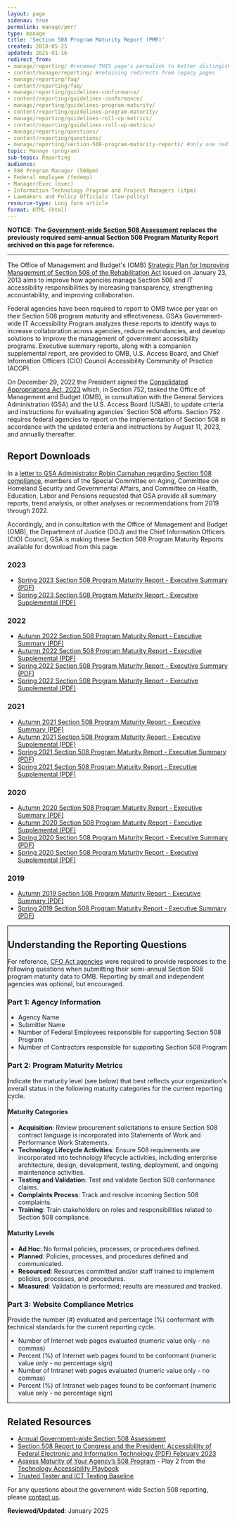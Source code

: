 ```yaml
---
layout: page
sidenav: true
permalink: manage/pmr/
type: manage
title: 'Section 508 Program Maturity Report (PMR)'
created: 2018-05-25
updated: 2025-01-16
redirect_from:
- manage/reporting/ #renamed THIS page's permalink to better distingish between Annual Section 508 Assessment
- content/manage/reporting/ #retaining redirects from legacy pages
- manage/reporting/faq/
- content/reporting/faq/
- manage/reporting/guidelines-conformance/
- content/reporting/guidelines-conformance/
- manage/reporting/guidelines-program-maturity/
- content/reporting/guidelines-program-maturity/
- manage/reporting/guidelines-roll-up-metrics/
- content/reporting/guidelines-roll-up-metrics/
- manage/reporting/questions/
- content/reporting/questions/
- manage/reporting/section-508-program-maturity-reports/ #only one redirect for this page, as there is no legacy page
topic: Manage (program)
sub-topic: Reporting
audience:
- 508 Program Manager (508pm)
- Federal employee (fedemp)
- Manager/Exec (exec)
- Information Technology Program and Project Managers (itpm)
- Lawmakers and Policy Officials (law-policy)
resource-type: Long form article
format: HTML (html)
---
```


**NOTICE: The [Government-wide Section 508 Assessment]({{site.baseurl}}/manage/section-508-assessment/) replaces the previously required semi-annual Section 508 Program Maturity Report archived on this page for reference.**

---

The Office of Management and Budget's (OMB) <a href="https://obamawhitehouse.archives.gov/sites/default/files/omb/procurement/memo/strategic-plan-508-compliance.pdf" target="_blank" target="_blank" class="usa-link--external">Strategic Plan for Improving Management of Section 508 of the Rehabilitation Act</a> issued on January 23, 2013 aims to improve how agencies manage Section 508 and IT accessibility responsibilities by increasing transparency, strengthening accountability, and improving collaboration.

Federal agencies have been required to report to OMB twice per year on their Section 508 program maturity and effectiveness. GSA’s Government-wide IT Accessibility Program analyzes these reports to identify ways to increase collaboration across agencies, reduce redundancies, and develop solutions to improve the management of government accessibility programs. Executive summary reports, along with a companion supplemental report, are provided to OMB, U.S. Access Board, and Chief Information Officers (CIO) Council Accessibility Community of Practice (ACOP).

On December 29, 2022 the President signed the <a href="https://www.appropriations.senate.gov/imo/media/doc/JRQ121922.PDF#page=651" target="_blank">Consolidated Appropriations Act, 2023</a> which, in Section 752, tasked the Office of Management and Budget (OMB), in consultation with the General Services Administration (GSA) and the U.S. Access Board (USAB), to update criteria and instructions for evaluating agencies’ Section 508 efforts.  Section 752 requires federal agencies to report on the implementation of Section 508 in accordance with the updated criteria and instructions by August 11, 2023, and annually thereafter.

## Report Downloads
In a <a href="https://www.aging.senate.gov/imo/media/doc/letter_to_gsa_administrator_robin_carnahan_re_section_508_compliance.pdf" target="_blank" target="_blank" class="usa-link--external">letter to GSA Administrator Robin Carnahan regarding Section 508 compliance</a>, members of the Special Committee on Aging, Committee on Homeland Security and Governmental Affairs, and Committee on Health, Education, Labor and Pensions requested that GSA provide all summary reports, trend analysis, or other analyses or recommendations from 2019 through 2022.

Accordingly, and in consultation with the Office of Management and Budget (OMB), the Department of Justice (DOJ) and the Chief Information Officers (CIO) Council, GSA is making these Section 508 Program Maturity Reports available for download from this page.

### 2023
* <a href="https://training.section508.gov/assets/files/assessment/2019-2023/2023%20Spring%20Section%20508%20Program%20Maturity%20Report%20-%20Executive%20Summary.pdf" target="_blank" target="_blank" class="usa-link--external">Spring 2023 Section 508 Program Maturity Report - Executive Summary (PDF)</a>
* <a href="https://training.section508.gov/assets/files/assessment/2019-2023/2023%20Spring%20Section%20508%20Program%20Maturity%20Report%20-%20Executive%20Supplemental.pdf" target="_blank" target="_blank" class="usa-link--external">Spring 2023 Section 508 Program Maturity Report - Executive Supplemental (PDF)</a>

### 2022
* <a href="https://training.section508.gov/assets/files/assessment/2019-2023/2022%20Autumn%20Section%20508%20Program%20Maturity%20Report%20-%20Executive%20Summary.pdf" target="_blank" target="_blank" class="usa-link--external">Autumn 2022 Section 508 Program Maturity Report - Executive Summary (PDF)</a>
* <a href="https://training.section508.gov/assets/files/assessment/2019-2023/2022%20Autumn%20Section%20508%20Program%20Maturity%20Report%20-%20Executive%20Supplemental.pdf" target="_blank" target="_blank" class="usa-link--external">Autumn 2022 Section 508 Program Maturity Report - Executive Supplemental (PDF)</a>
* <a href="https://training.section508.gov/assets/files/assessment/2019-2023/2022%20Spring%20Section%20508%20Program%20Maturity%20Report%20-%20Executive%20Summary.pdf" target="_blank" target="_blank" class="usa-link--external">Spring 2022 Section 508 Program Maturity Report - Executive Summary (PDF)</a>
* <a href="https://training.section508.gov/assets/files/assessment/2019-2023/2022%20Spring%20Section%20508%20Program%20Maturity%20Report%20-%20Executive%20Supplemental.pdf" target="_blank" target="_blank" class="usa-link--external">Spring 2022 Section 508 Program Maturity Report - Executive Supplemental (PDF)</a>

### 2021
* <a href="https://training.section508.gov/assets/files/assessment/2019-2023/2021%20Autumn%20Section%20508%20Program%20Maturity%20Report%20-%20Executive%20Summary.pdf" target="_blank" target="_blank" class="usa-link--external">Autumn 2021 Section 508 Program Maturity Report - Executive Summary (PDF)</a>
* <a href="https://training.section508.gov/assets/files/assessment/2019-2023/2021%20Autumn%20section%20508%20Program%20Maturity%20Report%20-%20Executive%20Supplemental.pdf" target="_blank" target="_blank" class="usa-link--external">Autumn 2021 Section 508 Program Maturity Report - Executive Supplemental (PDF)</a>
* <a href="https://training.section508.gov/assets/files/assessment/2019-2023/2021%20Spring%20Section%20508%20Program%20Maturity%20Report%20-%20Executive%20Summary.pdf" target="_blank" target="_blank" class="usa-link--external">Spring 2021 Section 508 Program Maturity Report - Executive Summary (PDF)</a>
* <a href="https://training.section508.gov/assets/files/assessment/2019-2023/2021%20Spring%20Section%20508%20Program%20Maturity%20Report%20-%20Executive%20Supplemental.pdf" target="_blank" target="_blank" class="usa-link--external">Spring 2021 Section 508 Program Maturity Report - Executive Supplemental (PDF)</a>

### 2020
* <a href="https://training.section508.gov/assets/files/assessment/2019-2023/2020%20Autumn%20Section%20508%20Program%20Maturity%20Report%20-%20Executive%20Summary.pdf" target="_blank" target="_blank" class="usa-link--external">Autumn 2020 Section 508 Program Maturity Report - Executive Summary (PDF)</a>
* <a href="https://training.section508.gov/assets/files/assessment/2019-2023/2020%20Autumn%20Section%20508%20Program%20Maturity%20Report%20-%20Executive%20Supplemental.pdf" target="_blank" target="_blank" class="usa-link--external">Autumn 2020 Section 508 Program Maturity Report - Executive Supplemental (PDF)</a>
* <a href="https://training.section508.gov/assets/files/assessment/2019-2023/2020%20Spring%20Section%20508%20Program%20Maturity%20Report%20-%20Executive%20Summary.pdf" target="_blank" target="_blank" class="usa-link--external">Spring 2020 Section 508 Program Maturity Report - Executive Summary (PDF)</a>
* <a href="https://training.section508.gov/assets/files/assessment/2019-2023/2020%20Spring%20Section%20508%20Program%20Maturity%20Report%20-%20Executive%20Supplemental.pdf" target="_blank" target="_blank" class="usa-link--external">Spring 2020 Section 508 Program Maturity Report - Executive Supplemental (PDF)</a>

### 2019
* <a href="https://training.section508.gov/assets/files/assessment/2019-2023/2019%20Autumn%20Section%20508%20Program%20Maturity%20Report%20-%20Executive%20Summary.pdf" target="_blank" target="_blank" class="usa-link--external">Autumn 2019 Section 508 Program Maturity Report - Executive Summary (PDF)</a>
* <a href="https://training.section508.gov/assets/files/assessment/2019-2023/2019%20Spring%20Section%20508%20Program%20Maturity%20Report%20-%20Executive%20Summary.pdf" target="_blank" target="_blank" class="usa-link--external">Spring 2019 Section 508 Program Maturity Report - Executive Summary (PDF)</a>

<div style="width: 100%; border: 1px solid black; background-color: #f5f9fc;" class="border-base radius-lg padding-1">
<h2><strong>Understanding the Reporting Questions</strong></h2>

<p>For reference, <a href="{{site.baseurl}}/content/glossary#agency">CFO Act agencies</a> were required to provide responses to the following questions when submitting their semi-annual Section 508 program maturity data to OMB. Reporting by small and independent agencies was optional, but encouraged.</p>

<h3><strong>Part 1: Agency Information</strong></h3>
<ul>
  <li>Agency Name</li>
  <li>Submitter Name</li>
  <li>Number of Federal Employees responsible for supporting Section 508 Program</li>
  <li>Number of Contractors responsible for supporting Section 508 Program</li>
</ul>

<h3><strong>Part 2: Program Maturity Metrics</strong></h3>
<p>Indicate the maturity level (see below) that best reflects your organization's overall status in the following maturity categories for the current reporting cycle.</p>

<h4><strong>Maturity Categories</strong></h4>
<ul>
  <li><strong>Acquisition</strong>: Review procurement solicitations to ensure Section 508 contract language is incorporated into Statements of Work and Performance Work Statements.</li>
  <li><strong>Technology Lifecycle Activities</strong>: Ensure 508 requirements are incorporated into technology lifecycle activities, including enterprise architecture, design, development, testing, deployment, and ongoing maintenance activities.</li>
  <li><strong>Testing and Validation</strong>: Test and validate Section 508 conformance claims.</li>
  <li><strong>Complaints Process</strong>: Track and resolve incoming Section 508 complaints.</li>
  <li><strong>Training</strong>: Train stakeholders on roles and responsibilities related to Section 508 compliance.</li>
</ul>

<h4><strong>Maturity Levels</strong></h4>
<ul>
  <li><strong>Ad Hoc</strong>: No formal policies, processes, or procedures defined.</li>
  <li><strong>Planned</strong>: Policies, processes, and procedures defined and communicated.</li>
  <li><strong>Resourced</strong>: Resources committed and/or staff trained to implement policies, processes, and procedures.</li>
  <li><strong>Measured</strong>: Validation is performed; results are measured and tracked.</li>
</ul>

<h3><strong>Part 3: Website Compliance Metrics</strong></h3>
<p>Provide the number (#) evaluated and percentage (%) conformant with technical standards for the current reporting cycle.</p>
<ul>
  <li>Number of Internet web pages evaluated (numeric value only - no commas)</li>
  <li>Percent (%) of Internet web pages found to be conformant (numeric value only - no percentage sign)</li>
  <li>Number of Intranet web pages evaluated (numeric value only - no commas)</li>
  <li>Percent (%) of Intranet web pages found to be conformant (numeric value only - no percentage sign)</li>
</ul>
</div>

## Related Resources
  * [Annual Government-wide Section 508 Assessment]({{site.baseurl}}/manage/section-508-assessment/)
  * <a href="https://www.justice.gov/crt/page/file/1569331/download" target="_blank">Section 508 Report to Congress and the President: Accessibility of Federal Electronic and Information Technology (PDF) February 2023</a>
  * [Assess Maturity of Your Agency’s 508 Program](https://www.section508.gov/tools/playbooks/technology-accessibility-playbook-intro/play02) - Play 2 from the [Technology Accessibility Playbook](/tools/playbooks/technology-accessibility-playbook-intro)
  * [Trusted Tester and ICT Testing Baseline](https://www.section508.gov/test/trusted-tester/)

For any questions about the government-wide Section 508 reporting, please [contact us]({{site.baseurl}}/contact-us/).

**Reviewed/Updated**: January 2025